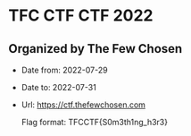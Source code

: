 # TFC CTF CTF 2022
## Organized by The Few Chosen 

- Date from: 2022-07-29
- Date to: 2022-07-31
- Url: https://ctf.thefewchosen.com


   Flag format: TFCCTF{S0m3th1ng_h3r3}